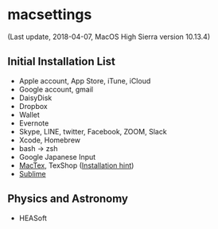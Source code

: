 # macsettings

(Last update, 2018-04-07, MacOS High Sierra version 10.13.4)

## Initial Installation List
- Apple account, App Store, iTune, iCloud
- Google account, gmail
- DaisyDisk 
- Dropbox
- Wallet 
- Evernote 
- Skype, LINE, twitter, Facebook, ZOOM, Slack
- Xcode, Homebrew
- bash -> zsh 
- Google Japanese Input 
- [MacTex](http://tug.org/mactex/mactex-download.html), TexShop ([Installation hint](http://osksn2.hep.sci.osaka-u.ac.jp/~taku/osx/install_ptex.html))
- [Sublime](https://www.sublimetext.com)

## Physics and Astronomy
- HEASoft 
